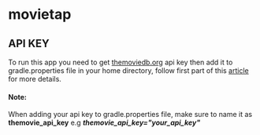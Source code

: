 # movietap

## API KEY
To run this app you need to get [themoviedb.org](https://www.themoviedb.org/) api key 
then add it to gradle.properties file in your home directory, 
follow first part of this [article](https://medium.com/code-better/hiding-api-keys-from-your-android-repository-b23f5598b906)
for more details. 

#### Note: 
When adding your api key to gradle.properties file, make sure to name it as **themovie_api_key**
e.g ***themovie_api_key="your_api_key"***
